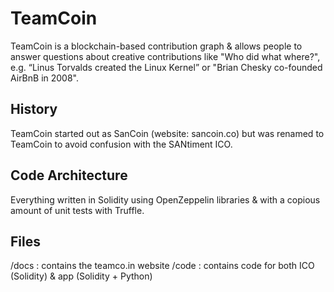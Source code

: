 # TeamCoin

TeamCoin is a blockchain-based contribution graph & allows people to answer questions about creative contributions like "Who did what where?", e.g. “Linus Torvalds created the Linux Kernel” or "Brian Chesky co-founded AirBnB in 2008".

## History

TeamCoin started out as SanCoin (website: sancoin.co) but was renamed to TeamCoin to avoid confusion with the SANtiment ICO.

## Code Architecture

Everything written in Solidity using OpenZeppelin libraries & with a copious amount of unit tests with Truffle.

##  Files

/docs : contains the teamco.in website
/code : contains code for both ICO (Solidity) & app (Solidity + Python)
